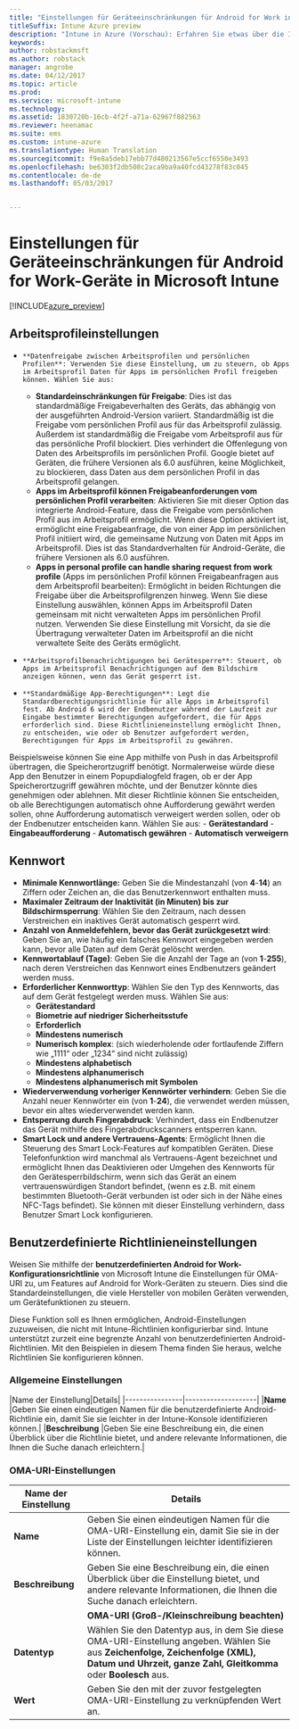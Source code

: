 ```yaml
---
title: "Einstellungen für Geräteeinschränkungen für Android for Work in Intune | Microsoft-Dokumentation"
titleSuffix: Intune Azure preview
description: "Intune in Azure (Vorschau): Erfahren Sie etwas über die Intune-Einstellungen zur Steuerung von Geräteeinstellungen und -funktionen auf Android for Work-Geräten."
keywords: 
author: robstackmsft
ms.author: robstack
manager: angrobe
ms.date: 04/12/2017
ms.topic: article
ms.prod: 
ms.service: microsoft-intune
ms.technology: 
ms.assetid: 1830720b-16cb-4f2f-a71a-62967f882563
ms.reviewer: heenamac
ms.suite: ems
ms.custom: intune-azure
ms.translationtype: Human Translation
ms.sourcegitcommit: f9e8a5deb17ebb77d480213567e5ccf6550e3493
ms.openlocfilehash: be6303f2db508c2aca9ba9a40fcd43278f83c045
ms.contentlocale: de-de
ms.lasthandoff: 05/03/2017


---
```


# <a name="android-for-work-device-restriction-settings-in-microsoft-intune"></a>Einstellungen für Geräteeinschränkungen für Android for Work-Geräte in Microsoft Intune

[!INCLUDE[azure_preview](../includes/azure_preview.md)]

## <a name="work-profile-settings"></a>Arbeitsprofileinstellungen
-     **Datenfreigabe zwischen Arbeitsprofilen und persönlichen Profilen**: Verwenden Sie diese Einstellung, um zu steuern, ob Apps im Arbeitsprofil Daten für Apps im persönlichen Profil freigeben können. Wählen Sie aus:
    - **Standardeinschränkungen für Freigabe**: Dies ist das standardmäßige Freigabeverhalten des Geräts, das abhängig von der ausgeführten Android-Version variiert. Standardmäßig ist die Freigabe vom persönlichen Profil aus für das Arbeitsprofil zulässig. Außerdem ist standardmäßig die Freigabe vom Arbeitsprofil aus für das persönliche Profil blockiert. Dies verhindert die Offenlegung von Daten des Arbeitsprofils im persönlichen Profil. Google bietet auf Geräten, die frühere Versionen als 6.0 ausführen, keine Möglichkeit, zu blockieren, dass Daten aus dem persönlichen Profil in das Arbeitsprofil gelangen.  
    - **Apps im Arbeitsprofil können Freigabeanforderungen vom persönlichen Profil verarbeiten**: Aktivieren Sie mit dieser Option das integrierte Android-Feature, dass die Freigabe vom persönlichen Profil aus im Arbeitsprofil ermöglicht. Wenn diese Option aktiviert ist, ermöglicht eine Freigabeanfrage, die von einer App im persönlichen Profil initiiert wird, die gemeinsame Nutzung von Daten mit Apps im Arbeitsprofil. Dies ist das Standardverhalten für Android-Geräte, die frühere Versionen als 6.0 ausführen.
    - **Apps in personal profile can handle sharing request from work profile** (Apps im persönlichen Profil können Freigabeanfragen aus dem Arbeitsprofil bearbeiten): Ermöglicht in beiden Richtungen die Freigabe über die Arbeitsprofilgrenzen hinweg. Wenn Sie diese Einstellung auswählen, können Apps im Arbeitsprofil Daten gemeinsam mit nicht verwalteten Apps im persönlichen Profil nutzen.  Verwenden Sie diese Einstellung mit Vorsicht, da sie die Übertragung verwalteter Daten im Arbeitsprofil an die nicht verwaltete Seite des Geräts ermöglicht.


-     **Arbeitsprofilbenachrichtigungen bei Gerätesperre**: Steuert, ob Apps im Arbeitsprofil Benachrichtigungen auf dem Bildschirm anzeigen können, wenn das Gerät gesperrt ist.
-     **Standardmäßige App-Berechtigungen**: Legt die Standardberechtigungsrichtlinie für alle Apps im Arbeitsprofil fest. Ab Android 6 wird der Endbenutzer während der Laufzeit zur Eingabe bestimmter Berechtigungen aufgefordert, die für Apps erforderlich sind. Diese Richtlinieneinstellung ermöglicht Ihnen, zu entscheiden, wie oder ob Benutzer aufgefordert werden, Berechtigungen für Apps im Arbeitsprofil zu gewähren.
Beispielsweise können Sie eine App mithilfe von Push in das Arbeitsprofil übertragen, die Speicherortzugriff benötigt. Normalerweise würde diese App den Benutzer in einem Popupdialogfeld fragen, ob er der App Speicherortzugriff gewähren möchte, und der Benutzer könnte dies genehmigen oder ablehnen. Mit dieser Richtlinie können Sie entscheiden, ob alle Berechtigungen automatisch ohne Aufforderung gewährt werden sollen, ohne Aufforderung automatisch verweigert werden sollen, oder ob der Endbenutzer entscheiden kann. Wählen Sie aus:
    -     **Gerätestandard**
    -     **Eingabeaufforderung**
    -     **Automatisch gewähren**
    -     **Automatisch verweigern**

## <a name="password"></a>Kennwort

- **Minimale Kennwortlänge:** Geben Sie die Mindestanzahl (von **4**-**14**) an Ziffern oder Zeichen an, die das Benutzerkennwort enthalten muss.
- **Maximaler Zeitraum der Inaktivität (in Minuten) bis zur Bildschirmsperrung**: Wählen Sie den Zeitraum, nach dessen Verstreichen ein inaktives Gerät automatisch gesperrt wird.
- **Anzahl von Anmeldefehlern, bevor das Gerät zurückgesetzt wird**: Geben Sie an, wie häufig ein falsches Kennwort eingegeben werden kann, bevor alle Daten auf dem Gerät gelöscht werden.
- **Kennwortablauf (Tage)**: Geben Sie die Anzahl der Tage an (von **1**-**255**), nach deren Verstreichen das Kennwort eines Endbenutzers geändert werden muss.
- **Erforderlicher Kennworttyp**: Wählen Sie den Typ des Kennworts, das auf dem Gerät festgelegt werden muss. Wählen Sie aus:
    - **Gerätestandard**
    - **Biometrie auf niedriger Sicherheitsstufe**
    - **Erforderlich**
    - **Mindestens numerisch**
    - **Numerisch komplex**: (sich wiederholende oder fortlaufende Ziffern wie „1111“ oder „1234“ sind nicht zulässig)
    - **Mindestens alphabetisch**
    - **Mindestens alphanumerisch**
    - **Mindestens alphanumerisch mit Symbolen**
- **Wiederverwendung vorheriger Kennwörter verhindern**: Geben Sie die Anzahl neuer Kennwörter ein (von **1**-**24**), die verwendet werden müssen, bevor ein altes wiederverwendet werden kann.
- **Entsperrung durch Fingerabdruck**: Verhindert, dass ein Endbenutzer das Gerät mithilfe des Fingerabdruckscanners entsperren kann.
- **Smart Lock und andere Vertrauens-Agents**: Ermöglicht Ihnen die Steuerung des Smart Lock-Features auf kompatiblen Geräten. Diese Telefonfunktion wird manchmal als Vertrauens-Agent bezeichnet und ermöglicht Ihnen das Deaktivieren oder Umgehen des Kennworts für den Gerätesperrbildschirm, wenn sich das Gerät an einem vertrauenswürdigen Standort befindet, (wenn es z.B. mit einem bestimmten Bluetooth-Gerät verbunden ist oder sich in der Nähe eines NFC-Tags befindet). Sie können mit dieser Einstellung verhindern, dass Benutzer Smart Lock konfigurieren.

## <a name="custom-policy-settings"></a>Benutzerdefinierte Richtlinieneinstellungen
Weisen Sie mithilfe der **benutzerdefinierten Android for Work-Konfigurationsrichtlinie** von Microsoft Intune die Einstellungen für OMA-URI zu, um Features auf Android for Work-Geräten zu steuern. Dies sind die Standardeinstellungen, die viele Hersteller von mobilen Geräten verwenden, um Gerätefunktionen zu steuern.

Diese Funktion soll es Ihnen ermöglichen, Android-Einstellungen zuzuweisen, die nicht mit Intune-Richtlinien konfigurierbar sind.
Intune unterstützt zurzeit eine begrenzte Anzahl von benutzerdefinierten Android-Richtlinien. Mit den Beispielen in diesem Thema finden Sie heraus, welche Richtlinien Sie konfigurieren können.

### <a name="general-settings"></a>Allgemeine Einstellungen

|Name der Einstellung|Details|
    |----------------|--------------------|
    |**Name** |Geben Sie einen eindeutigen Namen für die benutzerdefinierte Android-Richtlinie ein, damit Sie sie leichter in der Intune-Konsole identifizieren können.|
    |**Beschreibung** |Geben Sie eine Beschreibung ein, die einen Überblick über die Richtlinie bietet, und andere relevante Informationen, die Ihnen die Suche danach erleichtern.|

### <a name="oma-uri-settings"></a>OMA-URI-Einstellungen

  |Name der Einstellung|Details|
  |--------|--------------------|
  |**Name** |Geben Sie einen eindeutigen Namen für die OMA-URI-Einstellung ein, damit Sie sie in der Liste der Einstellungen leichter identifizieren können.|
  |**Beschreibung** |Geben Sie eine Beschreibung ein, die einen Überblick über die Einstellung bietet, und andere relevante Informationen, die Ihnen die Suche danach erleichtern.|
    |**OMA-URI (Groß-/Kleinschreibung beachten)** |Geben Sie den OMA-URI an, für den Sie eine Einstellung festlegen möchten.|
  |**Datentyp** |Wählen Sie den Datentyp aus, in dem Sie diese OMA-URI-Einstellung angeben. Wählen Sie aus **Zeichenfolge, Zeichenfolge (XML), Datum und Uhrzeit, ganze Zahl, Gleitkomma** oder **Boolesch** aus.|
  |**Wert** |Geben Sie den mit der zuvor festgelegten OMA-URI-Einstellung zu verknüpfenden Wert an.|


